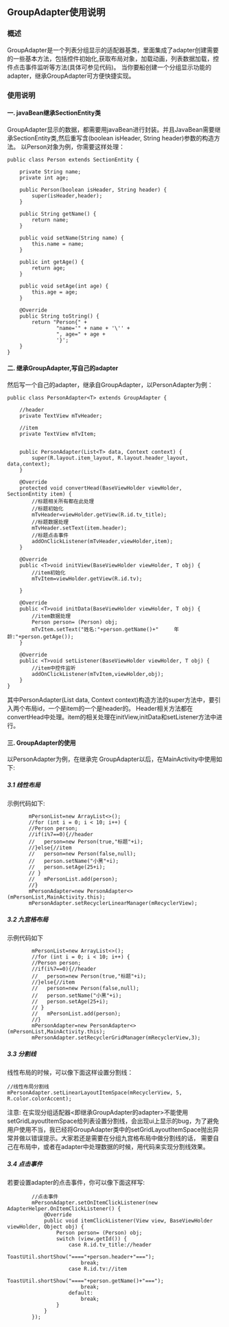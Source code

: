 ## GroupAdapter使用说明
### 概述
GroupAdapter是一个列表分组显示的适配器基类，里面集成了adapter创建需要的一些基本方法，包括控件初始化,获取布局对象，加载动画，列表数据加载，控件点击事件监听等方法(具体可参见代码)。
当你要船创建一个分组显示功能的adapter，继承GroupAdapter可方便快捷实现。

### 使用说明
#### 一. javaBean继承SectionEntity类
GroupAdapter显示的数据，都需要用javaBean进行封装。并且JavaBean需要继承SectionEntity类,然后重写含(boolean isHeader, String header)参数的构造方法。
以Person对象为例，你需要这样处理：
```
public class Person extends SectionEntity {

    private String name;
    private int age;

    public Person(boolean isHeader, String header) {
        super(isHeader,header);
    }

    public String getName() {
        return name;
    }

    public void setName(String name) {
        this.name = name;
    }

    public int getAge() {
        return age;
    }

    public void setAge(int age) {
        this.age = age;
    }

    @Override
    public String toString() {
        return "Person{" +
                "name='" + name + '\'' +
                ", age=" + age +
                '}';
    }
}
```
#### 二. 继承GroupAdapter,写自己的adapter
然后写一个自己的adapter，继承自GroupAdapter，以PersonAdapter为例：
```
public class PersonAdapter<T> extends GroupAdapter {

    //header
    private TextView mTvHeader;

    //item
    private TextView mTvItem;


    public PersonAdapter(List<T> data, Context context) {
        super(R.layout.item_layout, R.layout.header_layout, data,context);
    }

    @Override
    protected void convertHead(BaseViewHolder viewHolder, SectionEntity item) {
        //标题相关所有都在此处理
        //标题初始化
        mTvHeader=viewHolder.getView(R.id.tv_title);
        //标题数据处理
        mTvHeader.setText(item.header);
        //标题点击事件
        addOnClickListener(mTvHeader,viewHolder,item);
    }

    @Override
    public <T>void initView(BaseViewHolder viewHolder, T obj) {
        //item初始化
        mTvItem=viewHolder.getView(R.id.tv);

    }
   
    @Override
    public <T>void initData(BaseViewHolder viewHolder, T obj) {
        //item数据处理
        Person person= (Person) obj;
        mTvItem.setText("姓名:"+person.getName()+"     年龄:"+person.getAge());
    }

    @Override
    public <T>void setListener(BaseViewHolder viewHolder, T obj) {
        //item中控件监听
        addOnClickListener(mTvItem,viewHolder,obj);
    }
}
```
其中PersonAdapter(List<T> data, Context context)构造方法的super方法中，要引入两个布局id，一个是item的一个是header的。
Header相关方法都在convertHead中处理。item的相关处理在initView,initData和setListener方法中进行。
#### 三. GroupAdapter的使用
以PersonAdapter为例，在继承完 GroupAdapter以后，在MainActivity中使用如下:
##### 3.1 线性布局
示例代码如下:
 ```
        mPersonList=new ArrayList<>();
        //for (int i = 0; i < 10; i++) {
        //Person person;
        //if(i%7==0){//header
        //   person=new Person(true,"标题"+i);
        //}else{//item
        //   person=new Person(false,null);
        //   person.setName("小黑"+i);
        //   person.setAge(25+i);
        // }
        //   mPersonList.add(person);
        //}
        mPersonAdapter=new PersonAdapter<>(mPersonList,MainActivity.this);
        mPersonAdapter.setRecyclerLinearManager(mRecyclerView);
```
##### 3.2 九宫格布局
示例代码如下
```
        mPersonList=new ArrayList<>();
        //for (int i = 0; i < 10; i++) {
        //Person person;
        //if(i%7==0){//header
        //   person=new Person(true,"标题"+i);
        //}else{//item
        //   person=new Person(false,null);
        //   person.setName("小黑"+i);
        //   person.setAge(25+i);
        // }
        //   mPersonList.add(person);
        //}
        mPersonAdapter=new PersonAdapter<>(mPersonList,MainActivity.this);
        mPersonAdapter.setRecyclerGridManager(mRecyclerView,3);
```
##### 3.3 分割线
线性布局的时候，可以像下面这样设置分割线：
```
//线性布局分割线
mPersonAdapter.setLinearLayoutItemSpace(mRecyclerView, 5, R.color.colorAccent);
```
注意: 在实现分组适配器<即继承GroupAdapter的adapter>不能使用setGridLayoutItemSpace给列表设置分割线，会出现ui上显示的bug，为了避免
用户使用不当，我已经将GroupAdapter类中的setGridLayoutItemSpace抛出异常并做以错误提示。大家若还是需要在分组九宫格布局中做分割线的话，
需要自己在布局中，或者在adapter中处理数据的时候，用代码来实现分割线效果。
##### 3.4 点击事件
若要设置adapter的点击事件，你可以像下面这样写:
```
        //点击事件
        mPersonAdapter.setOnItemClickListener(new AdapterHelper.OnItemClickListener() {
            @Override
            public void itemClickListener(View view, BaseViewHolder viewHolder, Object obj) {
                Person person= (Person) obj;
                switch (view.getId()) {
                    case R.id.tv_title://header
                        ToastUtil.shortShow("===="+person.header+"===");
                        break;
                    case R.id.tv://item
                        ToastUtil.shortShow("===="+person.getName()+"===");
                        break;
                    default:
                        break;
                }
            }
        });
```

